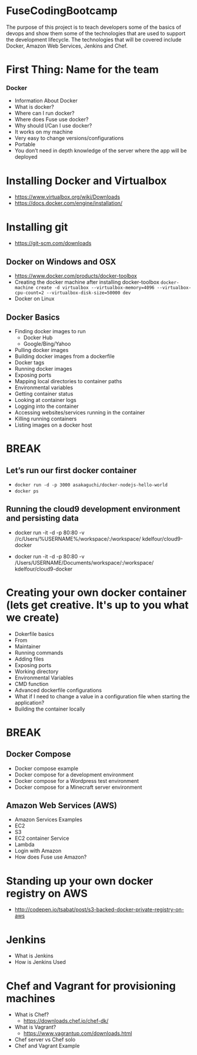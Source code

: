 # FuseCodingBootcamp

The purpose of this project is to teach developers some of the basics of devops and show them some of the technologies that are used to support the development lifecycle.  The technologies that will be covered include Docker, Amazon Web Services, Jenkins and Chef. 


# First Thing:  Name for the team


### Docker
* Information About Docker
* What is docker?
* Where can I run docker?
* Where does Fuse use docker?
* Why should I/Can I use docker?
* It works on my machine
* Very easy to change versions/configurations
* Portable
* You don’t need in depth knowledge of the server where the app will be deployed

# Installing Docker and Virtualbox
  * https://www.virtualbox.org/wiki/Downloads
  * https://docs.docker.com/engine/installation/

  # Installing git
  * https://git-scm.com/downloads
  
## Docker on Windows and OSX
  * https://www.docker.com/products/docker-toolbox
* Creating the docker machine after installing docker-toolbox
```docker-machine create -d virtualbox --virtualbox-memory=4096 --virtualbox-cpu-count=2 --virtualbox-disk-size=50000 dev```
* Docker on Linux


## Docker Basics
* Finding docker images to run
    * Docker Hub
    * Google/Bing/Yahoo
* Pulling docker images
* Building docker images from a dockerfile
* Docker tags
* Running docker images
* Exposing ports
* Mapping local directories to container paths
* Environmental variables
* Getting container status
* Looking at container logs
* Logging into the container
* Accessing websites/services running in the container
* Killing running containers
* Listing images on a docker host

# BREAK

## Let’s run our first docker container
* ```docker run -d -p 3000 asakaguchi/docker-nodejs-hello-world```
* ```docker ps```

## Running the cloud9 development environment and persisting data

* docker run -it -d -p 80:80 -v //c/Users/%USERNAME%/workspace/:/workspace/ kdelfour/cloud9-docker

* docker run -it -d -p 80:80 -v /Users/USERNAME/Documents/workspace/:/workspace/ kdelfour/cloud9-docker


# Creating your own docker container (lets get creative.  It's up to you what we create)
* Dokerfile basics
* From
* Maintainer
* Running commands
* Adding files
* Exposing ports
* Working directory
* Environmental Variables
* CMD function
* Advanced dockerfile configurations
* What if I need to change a value in a configuration file when starting the application?
* Building the container locally

# BREAK

## Docker Compose
* Docker compose example
* Docker compose for a development environment
* Docker compose for a Wordpress test environment
* Docker compose for a Minecraft server environment

## Amazon Web Services (AWS)
* Amazon Services Examples
* EC2
* S3
* EC2 container Service
* Lambda
* Login with Amazon
* How does Fuse use Amazon?

# Standing up your own docker registry on AWS
* http://codepen.io/tsabat/post/s3-backed-docker-private-registry-on-aws

# Jenkins
* What is Jenkins
* How is Jenkins Used

# Chef and Vagrant for provisioning machines
* What is Chef?
	* https://downloads.chef.io/chef-dk/
* What is Vagrant?
	* https://www.vagrantup.com/downloads.html
* Chef server vs Chef solo
* Chef and Vagrant Example
	
	



